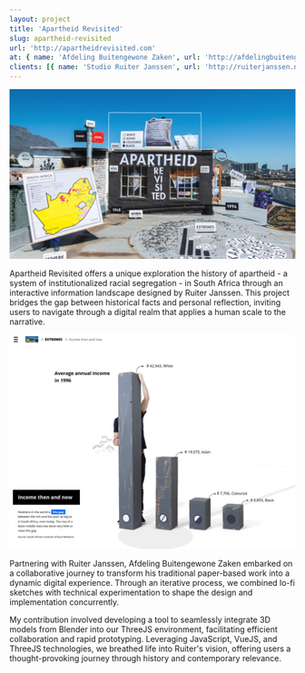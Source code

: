 ```yaml
---
layout: project
title: 'Apartheid Revisited'
slug: apartheid-revisited
url: 'http://apartheidrevisited.com'
at: { name: 'Afdeling Buitengewone Zaken', url: 'http://afdelingbuitengewonezaken.nl' }
clients: [{ name: 'Studio Ruiter Janssen', url: 'http://ruiterjanssen.nl' }]
---
```


![Screenshot from Apartheid Revisited](apartheid-revisited.png)

Apartheid Revisited offers a unique exploration the history of apartheid - a system of institutionalized racial segregation - in South Africa through an interactive information landscape designed by Ruiter Janssen. This project bridges the gap between historical facts and personal reflection, inviting users to navigate through a digital realm that applies a human scale to the narrative.

![Screenshot from Apartheid Revisited](apartheid-2.png)

Partnering with Ruiter Janssen, Afdeling Buitengewone Zaken embarked on a collaborative journey to transform his traditional paper-based work into a dynamic digital experience. Through an iterative process, we combined lo-fi sketches with technical experimentation to shape the design and implementation concurrently.

My contribution involved developing a tool to seamlessly integrate 3D models from Blender into our ThreeJS environment, facilitating efficient collaboration and rapid prototyping. Leveraging JavaScript, VueJS, and ThreeJS technologies, we breathed life into Ruiter's vision, offering users a thought-provoking journey through history and contemporary relevance.
